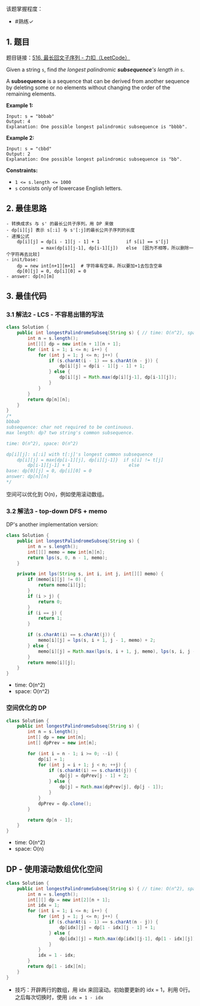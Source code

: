 
该题掌握程度：
- #熟练✓

## 1. 题目
题目链接：[516. 最长回文子序列 - 力扣（LeetCode）](https://leetcode.cn/problems/longest-palindromic-subsequence/)

Given a string `s`, find *the longest palindromic **subsequence**'s length in* `s`.

A **subsequence** is a sequence that can be derived from another sequence by deleting some or no elements without changing the order of the remaining elements.

 

**Example 1:**

```
Input: s = "bbbab"
Output: 4
Explanation: One possible longest palindromic subsequence is "bbbb".
```

**Example 2:**

```
Input: s = "cbbd"
Output: 2
Explanation: One possible longest palindromic subsequence is "bb".
```

 

**Constraints:**

- `1 <= s.length <= 1000`
- `s` consists only of lowercase English letters.



## 2. 最佳思路

```
- 转换成求s 与 s' 的最长公共子序列，用 DP 来做
- dp[i][j] 表示 s[:i] 与 s'[:j]的最长公共子序列的长度
- 递推公式
	dp[i][j] = dp[i - 1][j - 1] + 1          if s[i] == s'[j]
			 = max(dp[i][j-1], dp[i-1][j])   else  [因为不相等，所以删除一个字符再去比较]
- init/base: 
	dp = new int[n+1][m+1]  # 字符串有空串，所以要加+1去包含空串
	dp[0][j] = 0, dp[i][0] = 0
- answer: dp[n][m]
```




## 3. 最佳代码


### 3.1 解法2 - LCS - 不容易出错的写法

```java
class Solution {
    public int longestPalindromeSubseq(String s) { // time: O(n^2), space: O(n^2)
        int n = s.length();
        int[][] dp = new int[n + 1][n + 1];
        for (int i = 1; i <= n; i++) {
            for (int j = 1; j <= n; j++) {
                if (s.charAt(i - 1) == s.charAt(n - j)) {
                    dp[i][j] = dp[i - 1][j - 1] + 1;
                } else {
                    dp[i][j] = Math.max(dp[i][j-1], dp[i-1][j]);
                }
            }
        }
        return dp[n][n];
    }
}
/*
bbbab
subsequence: char not required to be continuous.
max length: dp? two string's common subsequence.

time: O(n^2), space: O(n^2)

dp[i][j]: s[:i] with t[:j]'s longest common subsequence
    dp[i][j] = max{dp[i-1][j], dp[i][j-1]}  if s[i] != t[j]
        dp[i-1][j-1] + 1                      else
base: dp[0][j] = 0, dp[i][0] = 0
answer: dp[n][n]
*/
```

空间可以优化到 O(n)，例如使用滚动数组。

### 3.2 解法3 - top-down DFS + memo

DP's another implementation version:
```java
class Solution {
    public int longestPalindromeSubseq(String s) {
        int n = s.length();
        int[][] memo = new int[n][n];
        return lps(s, 0, n - 1, memo);
    }

    private int lps(String s, int i, int j, int[][] memo) {
        if (memo[i][j] != 0) {
            return memo[i][j];
        }
        if (i > j) {
            return 0;
        }
        if (i == j) {
            return 1;
        }

        if (s.charAt(i) == s.charAt(j)) {
            memo[i][j] = lps(s, i + 1, j - 1, memo) + 2;
        } else {
            memo[i][j] = Math.max(lps(s, i + 1, j, memo), lps(s, i, j - 1, memo));
        }
        return memo[i][j];
    }
}
```

- time: O(n^2)
- space: O(n^2)


### 空间优化的 DP

```java
class Solution {
    public int longestPalindromeSubseq(String s) {
        int n = s.length();
        int[] dp = new int[n];
        int[] dpPrev = new int[n];

        for (int i = n - 1; i >= 0; --i) {
            dp[i] = 1;
            for (int j = i + 1; j < n; ++j) {
                if (s.charAt(i) == s.charAt(j)) {
                    dp[j] = dpPrev[j - 1] + 2;
                } else {
                    dp[j] = Math.max(dpPrev[j], dp[j - 1]);
                }
            }
            dpPrev = dp.clone();
        }

        return dp[n - 1];
    }
}
```
- time: O(n^2)
- space: O(n)



## DP - 使用滚动数组优化空间 

```java
class Solution {
    public int longestPalindromeSubseq(String s) { // time: O(n^2), space: O(n)
        int n = s.length();
        int[][] dp = new int[2][n + 1];
        int idx = 1;
        for (int i = 1; i <= n; i++) {
            for (int j = 1; j <= n; j++) {
                if (s.charAt(i - 1) == s.charAt(n - j)) {
                    dp[idx][j] = dp[1 - idx][j - 1] + 1;
                } else {
                    dp[idx][j] = Math.max(dp[idx][j-1], dp[1 - idx][j]);
                }
            }
            idx = 1 - idx;
        }
        return dp[1 - idx][n];
    }
}
```

- 技巧：开辟两行的数组，用 idx 来回滚动。初始要更新的 idx = 1，利用 0行。之后每次切换时，使用 `idx = 1 - idx`